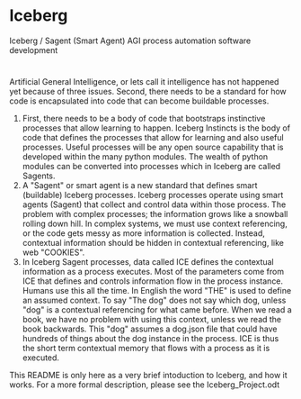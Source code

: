 # Iceberg 
Iceberg / Sagent (Smart Agent) AGI process automation software development
#
Artificial General Intelligence, or lets call it intelligence has not happened yet because of three issues.
Second, there needs to be a standard for how code is encapsulated into code that can become buildable processes.
1) First, there needs to be a body of code that bootstraps instinctive processes that allow learning to happen.
 Iceberg Instincts is the body of code that defines the processes that allow for learning and also useful processes.
Useful processes will be any open source capability that is developed within the many python modules.
The wealth of python modules can be converted into processes which in Iceberg are called Sagents.
2) A "Sagent" or smart agent is a new standard that defines smart (buildable) Iceberg processes.
Iceberg processes operate using smart agents (Sagent) that collect and control data within those process.
The problem with complex processes; the information grows like a snowball rolling down hill.
In complex systems, we must use context referencing, or the code gets messy as more information is collected.
Instead, contextual information should be hidden in contextual referencing, like web "COOKIES".
3) In Iceberg Sagent processes, data called ICE defines the contextual information as a process executes.
Most of the parameters come from ICE that defines and controls information flow in the process instance.
Humans use this all the time. In English the word "THE" is used to define an assumed context.
To say "The dog" does not say which dog, unless "dog" is a contextual referencing for what came before.
When we read a book, we have no problem with using this context, unless we read the book backwards.
This "dog" assumes a dog.json file that could have hundreds of things about the dog instance in the process.
ICE is thus the short term contextual memory that flows with a process as it is executed.

This README is only here as a very brief intoduction to Iceberg, and how it works.
For a more formal description, please see the Iceberg_Project.odt
